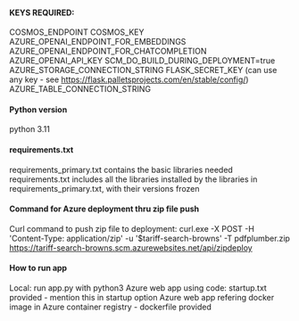 #### KEYS REQUIRED:

COSMOS_ENDPOINT
COSMOS_KEY
AZURE_OPENAI_ENDPOINT_FOR_EMBEDDINGS
AZURE_OPENAI_ENDPOINT_FOR_CHATCOMPLETION
AZURE_OPENAI_API_KEY
SCM_DO_BUILD_DURING_DEPLOYMENT=true
AZURE_STORAGE_CONNECTION_STRING
FLASK_SECRET_KEY (can use any key - see https://flask.palletsprojects.com/en/stable/config/)
AZURE_TABLE_CONNECTION_STRING

#### Python version
python 3.11

#### requirements.txt
requirements_primary.txt contains the basic libraries needed
requirements.txt includes all the libraries installed by the libraries in requirements_primary.txt, with their versions frozen

#### Command for Azure deployment thru zip file push
Curl command to push zip file to deployment:
curl.exe -X POST -H 'Content-Type: application/zip' -u '$tariff-search-browns' -T pdfplumber.zip https://tariff-search-browns.scm.azurewebsites.net/api/zipdeploy

#### How to run app
Local: run app.py with python3
Azure web app using code: startup.txt provided - mention this in startup option
Azure web app refering docker image in Azure container registry - dockerfile provided